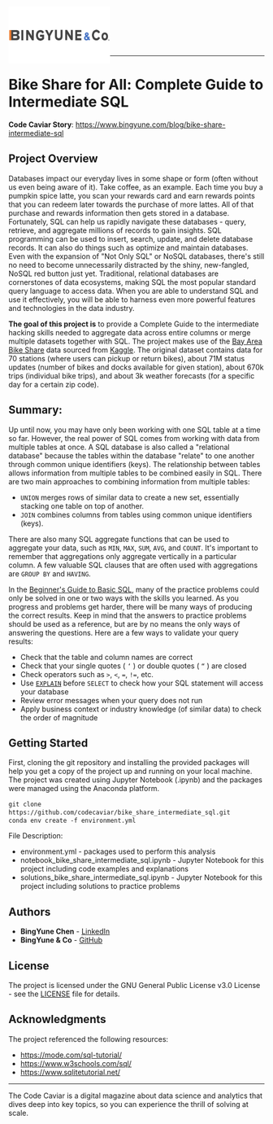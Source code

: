 <img src="https://raw.githubusercontent.com/codecaviar/digital_asset_management/master/assets/bingyune-and-company-logo-6400x3600.png" align="left" width="200" height="auto">

<br/><br/><br/><br/>

----------

# Bike Share for All: Complete Guide to Intermediate SQL

**Code Caviar Story**: https://www.bingyune.com/blog/bike-share-intermediate-sql

## Project Overview

Databases impact our everyday lives in some shape or form (often without us even being aware of it). Take coffee, as an example. Each time you buy a pumpkin spice latte, you scan your rewards card and earn rewards points that you can redeem later towards the purchase of more lattes. All of that purchase and rewards information then gets stored in a database. Fortunately, SQL can help us rapidly navigate these databases - query, retrieve, and aggregate millions of records to gain insights. SQL programming can be used to insert, search, update, and delete database records. It can also do things such as optimize and maintain databases. Even with the expansion of "Not Only SQL" or NoSQL databases, there's still no need to become unnecessarily distracted by the shiny, new-fangled, NoSQL red button just yet. Traditional, relational databases are cornerstones of data ecosystems, making SQL the most popular standard query language to access data. When you are able to understand SQL and use it effectively, you will be able to harness even more powerful features and technologies in the data industry.

**The goal of this project is** to provide a Complete Guide to the intermediate hacking skills needed to aggregate data across entire columns or merge multiple datasets together with SQL. The project makes use of the [Bay Area Bike Share](https://mtc.ca.gov/our-work/operate-coordinate/traveler-services/bay-area-bike-share) data sourced from [Kaggle](https://www.kaggle.com/benhamner/sf-bay-area-bike-share). The original dataset contains data for 70 stations (where users can pickup or return bikes), about 71M status updates (number of bikes and docks available for given station), about 670k trips (individual bike trips), and about 3k weather forecasts (for a specific day for a certain zip code).

## Summary:

Up until now, you may have only been working with one SQL table at a time so far. However, the real power of SQL comes from working with data from multiple tables at once. A SQL database is also called a "relational database" because the tables within the database "relate" to one another through common unique identifiers (keys). The relationship between tables allows information from multiple tables to be combined easily in SQL. There are two main approaches to combining information from multiple tables:

* `UNION` merges rows of similar data to create a new set, essentially stacking one table on top of another.
* `JOIN` combines columns from tables using common unique identifiers (keys).

There are also many SQL aggregate functions that can be used to aggregate your data, such as `MIN`, `MAX`, `SUM`, `AVG`, and `COUNT`. It's important to remember that aggregations only aggregate vertically in a particular column. A few valuable SQL clauses that are often used with aggregations are `GROUP BY` and `HAVING`.

In the [Beginner's Guide to Basic SQL](https://www.bingyune.com/blog/bike-share-basic-sql), many of the practice problems could only be solved in one or two ways with the skills you learned. As you progress and problems get harder, there will be many ways of producing the correct results. Keep in mind that the answers to practice problems should be used as a reference, but are by no means the only ways of answering the questions. Here are a few ways to validate your query results:

* Check that the table and column names are correct
* Check that your single quotes ( `‘` ) or double quotes ( `“` ) are closed
* Check operators such as `>`, `<`, `=`, `!=`, etc.
* Use [`EXPLAIN`](https://sqlite.org/lang_explain.html) before `SELECT` to check how your SQL statement will access your database
* Review error messages when your query does not run
* Apply business context or industry knowledge (of similar data) to check the order of magnitude

## Getting Started

First, cloning the git repository and installing the provided packages will help you get a copy of the project up and running on your local machine. The project was created using Jupyter Notebook (.ipynb) and the packages were managed using the Anaconda platform.

```
git clone https://github.com/codecaviar/bike_share_intermediate_sql.git
conda env create -f environment.yml
```

File Description:
* environment.yml - packages used to perform this analysis
* notebook_bike_share_intermediate_sql.ipynb - Jupyter Notebook for this project including code examples and explanations
* solutions_bike_share_intermediate_sql.ipynb - Jupyter Notebook for this project including solutions to practice problems

## Authors

- **BingYune Chen** - [LinkedIn](https://www.linkedin.com/in/bingyune-chen/)
- **BingYune & Co** - [GitHub](https://github.com/codecaviar)

## License

The project is licensed under the GNU General Public License v3.0 License - see the [LICENSE](LICENSE) file for details.

## Acknowledgments

The project referenced the following resources:
* https://mode.com/sql-tutorial/
* https://www.w3schools.com/sql/
* https://www.sqlitetutorial.net/

----------
The Code Caviar is a digital magazine about data science and analytics that dives deep into key topics, so you can experience the thrill of solving at scale.
